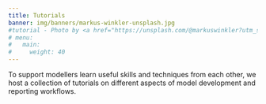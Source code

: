 ```yaml
---
title: Tutorials
banner: img/banners/markus-winkler-unsplash.jpg
#tutorial - Photo by <a href="https://unsplash.com/@markuswinkler?utm_source=unsplash&utm_medium=referral&utm_content=creditCopyText">Markus Winkler</a> on <a href="https://unsplash.com/s/photos/tutorial?utm_source=unsplash&utm_medium=referral&utm_content=creditCopyText">Unsplash</a>
# menu:
#   main:
#     weight: 40
---
```

To support modellers learn useful skills and techniques from each other, we host a collection of tutorials on different aspects of model development and reporting workflows.

<!--add blocks of content here to add more sections to the community page -->

